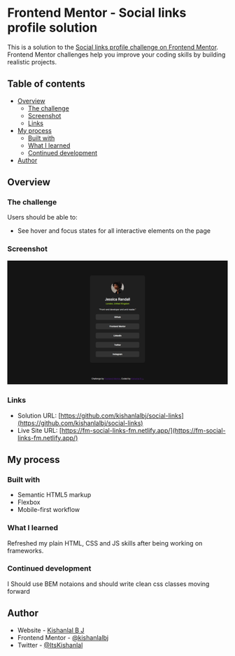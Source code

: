 # Frontend Mentor - Social links profile solution

This is a solution to the [Social links profile challenge on Frontend Mentor](https://www.frontendmentor.io/challenges/social-links-profile-UG32l9m6dQ). Frontend Mentor challenges help you improve your coding skills by building realistic projects.

## Table of contents

- [Overview](#overview)
  - [The challenge](#the-challenge)
  - [Screenshot](#screenshot)
  - [Links](#links)
- [My process](#my-process)
  - [Built with](#built-with)
  - [What I learned](#what-i-learned)
  - [Continued development](#continued-development)
- [Author](#author)

## Overview

### The challenge

Users should be able to:

- See hover and focus states for all interactive elements on the page

### Screenshot

![](./screenshot.png)

### Links

- Solution URL: [https://github.com/kishanlalbj/social-links](https://github.com/kishanlalbj/social-links)
- Live Site URL: [https://fm-social-links-fm.netlify.app/](https://fm-social-links-fm.netlify.app/)

## My process

### Built with

- Semantic HTML5 markup
- Flexbox
- Mobile-first workflow

### What I learned

Refreshed my plain HTML, CSS and JS skills after being working on frameworks.

### Continued development

I Should use BEM notaions and should write clean css classes moving forward

## Author

- Website - [Kishanlal B J](https://www.kishanlalbj.dev)
- Frontend Mentor - [@kishanlalbj](https://www.frontendmentor.io/profile/kishanlalbj)
- Twitter - [@ItsKishanlal](https://www.twitter.com/ItsKishanlal)
